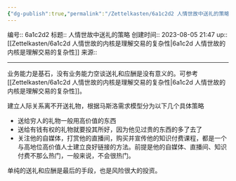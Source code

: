 ```yaml
---
{"dg-publish":true,"permalink":"/Zettelkasten/6a1c2d2 人情世故中送礼的策略/","dgPassFrontmatter":true}
---
```


编号:: 6a1c2d2
标题:: 人情世故中送礼的策略
创建时间:: 2023-08-05 21:47
up:: [[Zettelkasten/6a1c2d 人情世故的内核是理解交易的复杂性\|6a1c2d 人情世故的内核是理解交易的复杂性]]
来源:: 

---
业务能力是基石，没有业务能力空谈送礼和应酬是没有意义的。可参考[[Zettelkasten/6a1c2d 人情世故的内核是理解交易的复杂性\|6a1c2d 人情世故的内核是理解交易的复杂性]]。

建立人际关系离不开送礼物，根据马斯洛需求模型分为以下几个具体策略
- 送给穷人的礼物一般用高价值的东西
- 送给有钱有权的礼物就要投其所好，因为他见过贵的东西的多了去了
- 关注他的自媒体，打赏他的直播间，购买并宣传他的知识付费课程，都是一个与高地位高价值人士建立良好链接的方法。前提是他的自媒体、直播间、知识付费不那么热门，一般来说，不会很热门。

单纯的送礼和应酬是最后的手段，也是风险很大的投资。